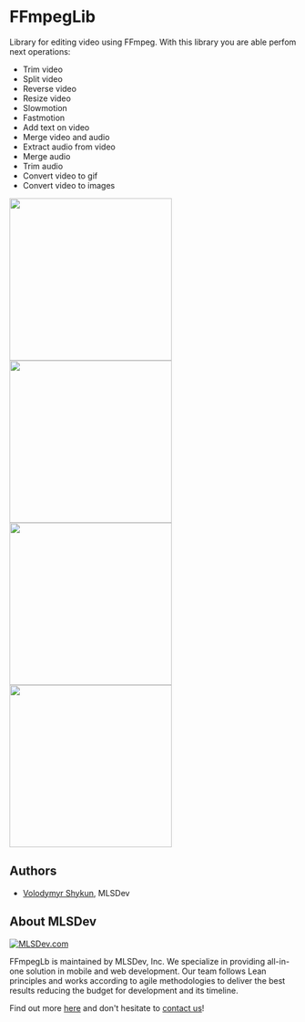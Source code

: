 # FFmpegLib

Library for editing video using FFmpeg. With this library you are able perfom next operations: 
* Trim video
* Split video
* Reverse video
* Resize video
* Slowmotion
* Fastmotion
* Add text on video 
* Merge video and audio
* Extract audio from video
* Merge audio
* Trim audio 
* Convert video to gif
* Convert video to images

<img src="https://user-images.githubusercontent.com/48954869/61129038-3a463f80-a4bc-11e9-8ea9-0a991e0d1aff.png" width="285">
<img src="https://user-images.githubusercontent.com/48954869/61129042-3ca89980-a4bc-11e9-9690-c2a309c7bd85.png" width="285">
<img src="https://user-images.githubusercontent.com/48954869/61129046-3f0af380-a4bc-11e9-8209-32e33fe5d15b.png" width="285">
<img src="https://user-images.githubusercontent.com/48954869/61129050-403c2080-a4bc-11e9-8a68-caba5276760b.png" width="285">

## Authors
* [Volodymyr Shykun](mailto:shykun@mlsdev.com), MLSDev 

## About MLSDev

[<img src="https://cloud.githubusercontent.com/assets/1778155/11761239/ccfddf60-a0c2-11e5-8f2a-8573029ab09d.png" alt="MLSDev.com">][mlsdev]

FFmpegLb is maintained by MLSDev, Inc. We specialize in providing all-in-one solution in mobile and web development. Our team follows Lean principles and works according to agile methodologies to deliver the best results reducing the budget for development and its timeline. 

Find out more [here][mlsdev] and don't hesitate to [contact us][contact]!

[mlsdev]: http://mlsdev.com
[contact]: http://mlsdev.com/contact_us
